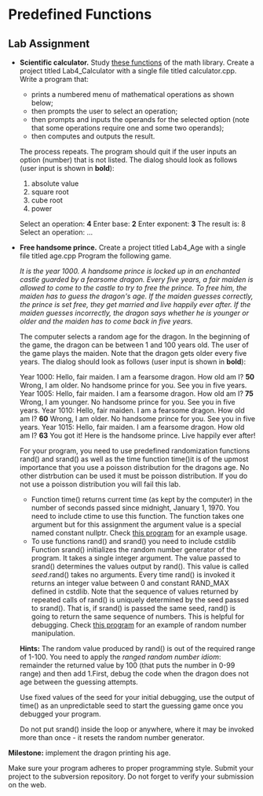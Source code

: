 # Predefined Functions

## Lab Assignment

- **Scientific calculator.** Study [these functions](https://web.cs.kent.edu/~mbektic/Labs/Lab4/math_library_functions.html) of the math library. Create a project titled Lab4_Calculator with a single file titled calculator.cpp. Write a program that:

  - prints a numbered menu of mathematical operations as shown below;
  - then prompts the user to select an operation;
  - then prompts and inputs the operands for the selected option (note that some operations require one and some two operands);
  - then computes and outputs the result.

  The process repeats. The program should quit if the user inputs an option (number) that is not listed. The dialog should look as follows (user input is shown in **bold**):

  1. absolute value
  2. square root
  3. cube root
  4. power

  Select an operation: **4**
  Enter base: **2**
  Enter exponent: **3**
  The result is: 8
  Select an operation:
  ...

- **Free handsome prince.** Create a project titled Lab4_Age with a single file titled age.cpp Program the following game.

  _It is the year 1000. A handsome prince is locked up in an enchanted castle guarded by a fearsome dragon. Every five years, a fair maiden is allowed to come to the castle to try to free the prince. To free him, the maiden has to guess the dragon's age. If the maiden guesses correctly, the prince is set free, they get married and live happily ever after. If the maiden guesses incorrectly, the dragon says whether he is younger or older and the maiden has to come back in five years._

  The computer selects a random age for the dragon. In the beginning of the game, the dragon can be between 1 and 100 years old. The user of the game plays the maiden. Note that the dragon gets older every five years. The dialog should look as follows (user input is shown in **bold**):

  Year 1000: Hello, fair maiden. I am a fearsome dragon. How old am I? **50**
  Wrong, I am older. No handsome prince for you. See you in five years.
  Year 1005: Hello, fair maiden. I am a fearsome dragon. How old am I? **75**
  Wrong, I am younger. No handsome prince for you. See you in five years.
  Year 1010: Hello, fair maiden. I am a fearsome dragon. How old am I? **60**
  Wrong, I am older. No handsome prince for you. See you in five years.
  Year 1015: Hello, fair maiden. I am a fearsome dragon. How old am I? **63**
  You got it! Here is the handsome prince. Live happily ever after!

  For your program, you need to use predefined randomization functions rand() and srand() as well as the time function time()it is of the upmost importance that you use a poisson distribution for the dragons age. No other distrbution can be used it must be poisson distribution. If you do not use a poisson distribution you will fail this lab.

  - Function time() returns current time (as kept by the computer) in the number of seconds passed since midnight, January 1, 1970. You need to include ctime to use this function. The function takes one argument but for this assignment the argument value is a special named constant nullptr. Check [this program](http://antares.cs.kent.edu/~mikhail/classes/csi/Labs/Lab4/time.cpp) for an example usage.
  - To use functions rand() and srand() you need to include cstdlib Function srand() initializes the random number generator of the program. It takes a single integer argument. The value passed to srand() determines the values output by rand(). This value is called _seed_.rand() takes no arguments. Every time rand() is invoked it returns an integer value between 0 and constant RAND_MAX defined in cstdlib. Note that the sequence of values returned by repeated calls of rand() is uniquely determined by the seed passed to srand(). That is, if srand() is passed the same seed, rand() is going to return the same sequence of numbers. This is helpful for debugging. Check [this program](http://antares.cs.kent.edu/~mikhail/classes/csi/Labs/Lab4/random.cpp) for an example of random number manipulation.

  **Hints:** The random value produced by rand() is out of the required range of 1-100. You need to apply the _ranged random number idiom_: remainder the returned value by 100 (that puts the number in 0-99 range) and then add 1.First, debug the code when the dragon does not age between the guessing attempts.

  Use fixed values of the seed for your initial debugging, use the output of time() as an unpredictable seed to start the guessing game once you debugged your program.

  Do not put srand() inside the loop or anywhere, where it may be invoked more than once - it resets the random number generator.

**Milestone:** implement the dragon printing his age.

Make sure your program adheres to proper programming style. Submit your project to the subversion repository. Do not forget to verify your submission on the web.
